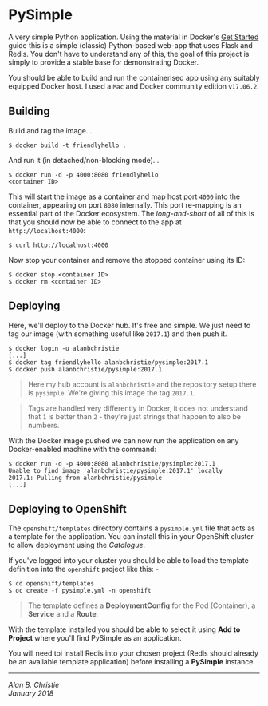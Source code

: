 # PySimple
A very simple Python application. Using the material in Docker's
[Get Started] guide this is a simple (classic) Python-based web-app
that uses Flask and Redis. You don't have to understand any of this,
the goal of this project is simply to provide a stable base for
demonstrating Docker.

You should be able to build and run the containerised app using
any suitably equipped Docker host. I used a `Mac` and Docker
community edition `v17.06.2`.

## Building
Build and tag the image...

    $ docker build -t friendlyhello .

And run it (in detached/non-blocking mode)...

    $ docker run -d -p 4000:8080 friendlyhello
    <container ID>

This will start the image as a container and map host port `4000` into the
container, appearing on port `8080` internally. This port re-mapping
is an essential part of the Docker ecosystem. The _long-and-short_ of all
of this is that you should now be able to connect to the app at
`http://localhost:4000`:

    $ curl http://localhost:4000
    
Now stop your container and remove the stopped container using its ID:

    $ docker stop <container ID>
    $ docker rm <container ID>

## Deploying
Here, we'll deploy to the Docker hub. It's free and simple. We just need to
tag our image (with something useful like `2017.1`) and then push it.

    $ docker login -u alanbchristie
    [...]
    $ docker tag friendlyhello alanbchristie/pysimple:2017.1
    $ docker push alanbchristie/pysimple:2017.1

>   Here my hub account is `alanbchristie` and the repository setup there
    is `pysimple`. We're giving this image the tag `2017.1`.
    
>   Tags are handled very differently in Docker, it does not understand
    that `1` is better than `2` - they're just strings that happen to
    also be numbers.

With the Docker image pushed we can now run the application on any
Docker-enabled machine with the command:

    $ docker run -d -p 4000:8080 alanbchristie/pysimple:2017.1
    Unable to find image 'alanbchristie/pysimple:2017.1' locally
    2017.1: Pulling from alanbchristie/pysimple
    [...]

## Deploying to OpenShift
The `openshift/templates` directory contains a `pysimple.yml` file
that acts as a template for the application. You can install this
in your OpenShift cluster to allow deployment using the *Catalogue*.

If you've logged into your cluster you should be able to
load the template definition into the `openshift` project like this: -

    $ cd openshift/templates
    $ oc create -f pysimple.yml -n openshift

>   The template defines a **DeploymentConfig** for the Pod (Container),
    a **Service** and a **Route**.

With the template installed you should be able to select it using
**Add to Project** where you'll find PySimple as an application.

You will need toi install Redis into your chosen project
(Redis should already be an available template application)
before installing a **PySimple** instance.

---

_Alan B. Christie_  
_January 2018_  

[Get Started]: https://docs.docker.com/get-started/part2/
